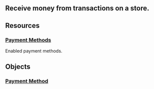## Receive money from transactions on a store.

## Resources

### [Payment Methods](/api/stores/v2/payments/methods)

Enabled payment methods.

## Objects

### [Payment Method](/api/objects/v2/payment/method)
